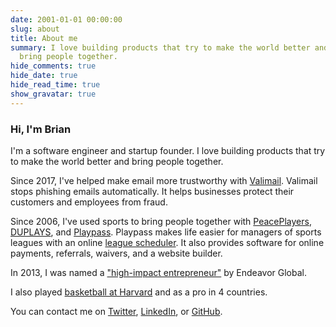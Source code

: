 ```yaml
---
date: 2001-01-01 00:00:00
slug: about
title: About me
summary: I love building products that try to make the world better and
  bring people together.
hide_comments: true
hide_date: true
hide_read_time: true
show_gravatar: true
---
```


### Hi, I'm Brian

I'm a software engineer and startup founder. I love building products that try
to make the world better and bring people together.

Since 2017, I've helped make email more trustworthy with
[Valimail](https://www.valimail.com). Valimail stops phishing emails
automatically. It helps businesses protect their customers and employees
from fraud.

Since 2006, I've used sports to bring people together with
[PeacePlayers](https://www.peaceplayersintl.org),
[DUPLAYS](https://duplays.com), and [Playpass](https://playpass.com).
Playpass makes life easier for managers of sports leagues with an online
[league scheduler](https://playpass.com/sports-software/league-scheduler).
It also provides software for online payments, referrals, waivers, and a website
builder.

In 2013, I was named a
["high-impact entrepreneur"](https://endeavor.org/blog/in-the-news/28-high-impact-entrepreneurs-from-12-countries-join-the-endeavor-network-first-entrepreneurs-selected-from-miami-usa-morocco-and-uae/)
by Endeavor Global.

I also played
[basketball at Harvard](https://news.harvard.edu/gazette/story/2001/12/the-big-picture-16-2/)
and as a pro in 4 countries.

You can contact me on
[Twitter](https://twitter.com/BrianSigafoos),
[LinkedIn](http://www.linkedin.com/in/sigafoos), or
[GitHub](https://github.com/BrianSigafoos).
